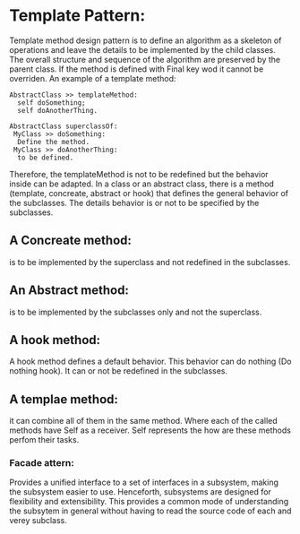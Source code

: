 # Template Pattern:
Template method design pattern is to define an algorithm as a skeleton of operations and leave the details to be implemented by the child classes. The overall structure and sequence of the algorithm are preserved by the parent class. If the method is defined with Final key wod it cannot be overriden.
An example of a template method:
``` Smalltalk 
AbstractClass >> templateMethod:
  self doSomething;
  self doAnotherThing.

AbstractClass superclassOf: 
 MyClass >> doSomething:
  Define the method.
 MyClass >> doAnotherThing:
  to be defined.
```
Therefore, the templateMethod is not to be redefined but the behavior inside can be adapted.
In a class or an abstract class, there is a method (template, concreate, abstract or hook) that defines the general behavior of the subclasses. 
The details behavior is or not to be specified by the subclasses.

## A Concreate method: 
is to be implemented by the superclass and not redefined in the subclasses.
## An Abstract method:
is to be implemented by the subclasses only and not the superclass.
## A hook method: 
A hook method defines a default behavior. This behavior can do nothing (Do nothing hook). It can or not be redefined in the subclasses.
## A templae method: 
it can combine all of them in the same method. Where each of the called methods have Self as a receiver. Self represents the how are these
methods perfom their tasks.

### Facade attern:
Provides a unified interface to a set of interfaces in a subsystem, making the subsystem easier to use. Henceforth, subsystems are designed for flexibility and extensibility. This provides a common mode of understanding the subsytem in general without having to read the source code of each and verey subclass.
